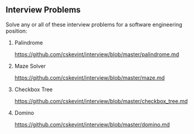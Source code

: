 Interview Problems
------------------

Solve any or all of these interview problems for a software engineering position:

1. Palindrome
 
    https://github.com/cskevint/interview/blob/master/palindrome.md

1. Maze Solver
 
    https://github.com/cskevint/interview/blob/master/maze.md

1. Checkbox Tree

    https://github.com/cskevint/interview/blob/master/checkbox_tree.md

1. Domino

    https://github.com/cskevint/interview/blob/master/domino.md
